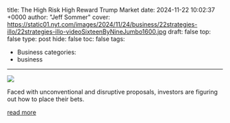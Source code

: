 title: The High Risk High Reward Trump Market
date: 2024-11-22 10:02:37 +0000
author: "Jeff Sommer"
cover: https://static01.nyt.com/images/2024/11/24/business/22strategies-illo/22strategies-illo-videoSixteenByNineJumbo1600.jpg
draft: false
top: false
type: post
hide: false
toc: false
tags:
  - Business
categories:
  - business
---

![](https://static01.nyt.com/images/2024/11/24/business/22strategies-illo/22strategies-illo-videoSixteenByNineJumbo1600.jpg)

Faced with unconventional and disruptive proposals, investors are figuring out how to place their bets.

[read more](https://www.nytimes.com/2024/11/22/business/trump-stock-bond-market.html)
